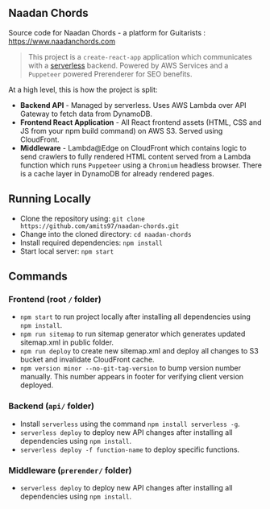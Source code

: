 ## Naadan Chords
Source code for Naadan Chords - a platform for Guitarists : https://www.naadanchords.com

> This project is a `create-react-app` application which communicates with a [serverless](https://serverless.com/) backend. Powered by AWS Services and a `Puppeteer` powered Prerenderer for SEO benefits.

At a high level, this is how the project is split:
* **Backend API** - Managed by serverless. Uses AWS Lambda over API Gateway to fetch data from DynamoDB.
* **Frontend React Application** - All React frontend assets (HTML, CSS and JS from your npm build command) on AWS S3. Served using CloudFront.
* **Middleware** - Lambda@Edge on CloudFront which contains logic to send crawlers to fully rendered HTML content served from a Lambda function which runs `Puppeteer` using a `Chromium` headless browser. There is a cache layer in DynamoDB for already rendered pages.

## Running Locally
* Clone the repository using: `git clone https://github.com/amits97/naadan-chords.git`
* Change into the cloned directory: `cd naadan-chords`
* Install required dependencies: `npm install`
* Start local server: `npm start`

## Commands
### Frontend (root `/` folder)
* `npm start` to run project locally after installing all dependencies using `npm install`.
* `npm run sitemap` to run sitemap generator which generates updated sitemap.xml in public folder.
* `npm run deploy` to create new sitemap.xml and deploy all changes to S3 bucket and invalidate CloudFront cache.
* `npm version minor --no-git-tag-version` to bump version number manually. This number appears in footer for verifying client version deployed.

### Backend (`api/` folder)
* Install `serverless` using the command `npm install serverless -g`.
* `serverless deploy` to deploy new API changes after installing all dependencies using `npm install`.
* `serverless deploy -f function-name` to deploy specific functions.

### Middleware (`prerender/` folder)
* `serverless deploy` to deploy new API changes after installing all dependencies using `npm install`.
